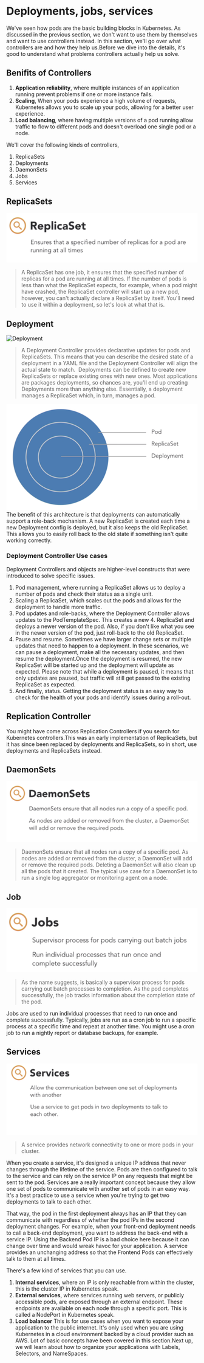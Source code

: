 # Deployments, jobs, services
We've seen how pods are the basic building blocks in Kubernetes. As discussed in the previous section, we don't want to use them by themselves and want to use controllers instead.
In this section, we'll go over what controllers are and how they help us.Before we dive into the details, it's good to understand what problems controllers actually help us solve.

## Benifits of Controllers
1. **Application reliability**, where multiple instances of an application running prevent problems if one or more instance fails. 
2. **Scaling**, When your pods experience a high volume of requests, Kubernetes allows you to scale up your pods, allowing for a better user experience.
3. **Load balancing**, where having multiple versions of a pod running allow traffic to flow to different pods and doesn't overload one single pod or a node.

We'll cover the following kinds of controllers,
1. ReplicaSets
2. Deployments
3. DaemonSets
4. Jobs
5. Services

## ReplicaSets
<img src="images/What is ReplicaSet.png" alt="Replicasets">

> A ReplicaSet has one job, it ensures that the specified number of replicas for a pod are running at all times.
If the number of pods is less than what the ReplicaSet expects, for example, when a pod might have crashed, the ReplicaSet controller will start up a new pod, however, you can't actually declare a ReplicaSet by itself.
You'll need to use it within a deployment, so let's look at what that is.

## Deployment
<img src="images/What is Deployment?.png" alt="Deployment">

> A Deployment Controller provides declarative updates for pods and ReplicaSets.
This means that you can describe the desired state of a deployment in a YAML file and the Deployment Controller will align the actual state to match. 
Deployments can be defined to create new ReplicaSets or replace existing ones with new ones. Most applications are packages deployments, so chances are, you'll end up creating Deployments more than anything else.
Essentially, a deployment manages a ReplicaSet which, in turn, manages a pod.

<img src="images/Pod Replicaset Deployment.png" alt="Deployment, Replicaset, pod">
The benefit of this architecture is that deployments can automatically support a role-back mechanism. A new ReplicaSet is created each time a new Deployment config is deployed, but it also keeps the old ReplicaSet. This allows you to easily roll back to the old state if something isn't quite working correctly.

### Deployment Controller Use cases
Deployment Controllers and objects are higher-level constructs that were introduced to solve specific issues.
1. Pod management, where running a ReplicaSet allows us to deploy a number of pods and check their status as a single unit.
2. Scaling a ReplicaSet, which scales out the pods and allows for the deployment to handle more traffic. 
3. Pod updates and role-backs, where the Deployment Controller allows updates to the PodTemplateSpec. This creates a new 4. ReplicaSet and deploys a newer version of the pod. Also, if you don't like what you see in the newer version of the pod, just roll-back to the old ReplicaSet. 
4. Pause and resume. Sometimes we have larger change sets or multiple updates that need to happen to a deployment. In these scenarios, we can pause a deployment, make all the necessary updates, and then resume the deployment.Once the deployment is resumed, the new ReplicaSet will be started up and the deployment will update as expected. Please note that while a deployment is paused, it means that only updates are paused, but traffic will still get passed to the existing ReplicaSet as expected.
5. And finally, status. Getting the deployment status is an easy way to check for the health of your pods and identify issues during a roll-out.

## Replication Controller
You might have come across Replication Controllers if you search for Kubernetes controllers.This was an early implementation of ReplicaSets, but it has since been replaced by deployments and ReplicaSets, so in short, use deployments and ReplicaSets instead.
## DaemonSets
<img src="images/What are Daemonsets.png" alt="Demonsets">

> DaemonSets ensure that all nodes run a copy of a specific pod. As nodes are added or removed from the cluster, a DaemonSet will add or remove the required pods.
Deleting a DaemonSet will also clean up all the pods that it created. The typical use case for a DaemonSet is to run a single log aggregator or monitoring agent on a node.
## Job
<img src="images/What are Jobs.png" alt="Demonsets">

> As the name suggests, is basically a supervisor process for pods carrying out batch processes to completion. As the pod completes successfully, the job tracks information about the completion state of the pod.

Jobs are used to run individual processes that need to run once and complete successfully. Typically, jobs are run as a cron job to run a specific process at a specific time and repeat at another time. You might use a cron job to run a nightly report or database backups, for example.

## Services
<img src="images/What are services.png" alt="Services">

> A service provides network connectivity to one or more pods in your cluster.

When you create a service, it's designed a unique IP address that never changes through the lifetime of the service. Pods are then configured to talk to the service and can rely on the service IP on any requests that might be sent to the pod. Services are a really important concept because they allow one set of pods to communicate with another set of pods in an easy way. It's a best practice to use a service when you're trying to get two deployments to talk to each other.

That way, the pod in the first deployment always has an IP that they can communicate with regardless of whether the pod IPs in the second deployment changes. For example, when your front-end deployment needs to call a back-end deployment, you want to address the back-end with a service IP. Using the Backend Pod IP is a bad choice here because it can change over time and would wreak havoc for your application. A service provides an unchanging address so that the Frontend Pods can effectively talk to them at all times.

There's a few kind of services that you can use.

1. **Internal services**, where an IP is only reachable from within the cluster, this is the cluster IP in Kubernetes speak.
2. **External services**, where services running web servers, or publicly accessible pods, are exposed through an external endpoint. These endpoints are available on each node through a specific port. This is called a NodePort in Kubernetes speak. 
3. **Load balancer** This is for use cases when you want to expose your application to the public internet. It's only used when you are using Kubernetes in a cloud environment backed by a cloud provider such as AWS.
Lot of basic concepts have been covered in this section.Next up, we will learn about how to organize your applications with Labels, Selectors, and NameSpaces.
